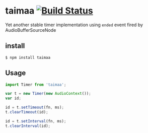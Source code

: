 # taimaa [![Build Status](https://travis-ci.org/youpy/taimaa.svg?branch=master)](https://travis-ci.org/youpy/taimaa)

Yet another stable timer implementation using `ended` event fired by AudioBufferSourceNode

## install

```
$ npm install taimaa
```

## Usage

```javascript
import Timer from 'taimaa';

var t = new Timer(new AudioContext());
var id;

id = t.setTimeout(fn, ms);
t.clearTimeout(id);

id = t.setInterval(fn, ms);
t.clearInterval(id);
```
